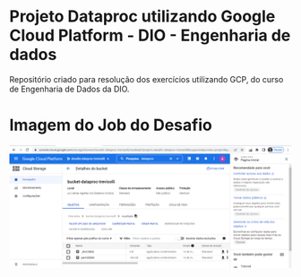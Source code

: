 # Projeto Dataproc utilizando Google Cloud Platform - DIO - Engenharia de dados
Repositório criado para resolução dos exercícios utilizando GCP, do curso de Engenharia de Dados da DIO.

# Imagem do Job do Desafio 
![Projeto Dataproc GCP](https://github.com/Trevisolli/dataproc/blob/main/03-Resultado.PNG?raw=true "Projeto Dataproc GCP DIO")
